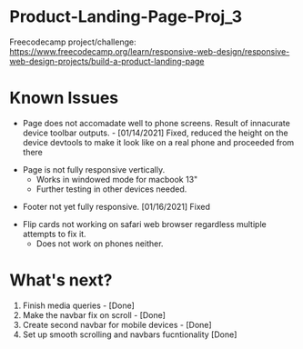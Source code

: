 # Product-Landing-Page-Proj_3

Freecodecamp project/challenge: https://www.freecodecamp.org/learn/responsive-web-design/responsive-web-design-projects/build-a-product-landing-page

# Known Issues

* Page does not accomadate well to phone screens. Result of innacurate device toolbar outputs. - [01/14/2021] Fixed, reduced the height on the device devtools to make it look like on a real phone and proceeded from there
- Page is not fully responsive vertically. 
  - Works in windowed mode for macbook 13"
  - Further testing in other devices needed.
* Footer not yet fully responsive. [01/16/2021] Fixed
- Flip cards not working on safari web browser regardless multiple attempts to fix it.
  - Does not work on phones neither.

# What's next?

1. Finish media queries - [Done]
2. Make the navbar fix on scroll - [Done]
3. Create second navbar for mobile devices - [Done]
4. Set up smooth scrolling and navbars fucntionality [Done]
